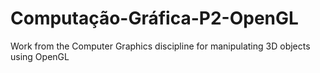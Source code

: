 # Computação-Gráfica-P2-OpenGL
Work from the Computer Graphics discipline for manipulating 3D objects using OpenGL

